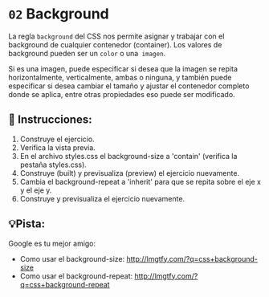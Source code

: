 # `02` Background

La regla `background` del CSS nos permite asignar y trabajar con el background de cualquier contenedor (container). Los valores de background pueden ser un `color` o una` imagen`.

Si es una imagen, puede especificar si desea que la imagen se repita horizontalmente, verticalmente, ambas o ninguna, y también puede especificar si desea cambiar el tamaño y ajustar el contenedor completo donde se aplica, entre otras propiedades eso puede ser modificado.

## 📝 Instrucciones:


1.  Construye el ejercicio.
2.  Verifica la vista previa.
3.  En el archivo styles.css el background-size a 'contain' (verifica la pestaña styles.css).
4.  Construye (built) y previsualiza (preview) el ejercicio nuevamente.
5.  Cambia el background-repeat a 'inherit'  para que se repita sobre el eje x y el eje y.
6.  Construye y previsualiza el ejercicio nuevamente.


## 💡Pista:

Google es tu mejor amigo:

- Como usar el background-size: http://lmgtfy.com/?q=css+background-size
- Como usar el background-repeat: http://lmgtfy.com/?q=css+background-repeat
